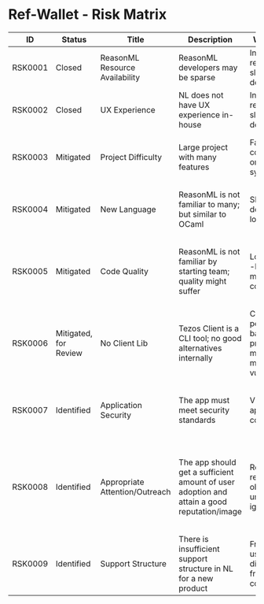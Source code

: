 # Ref-Wallet - Risk Matrix

| ID | Status | Title | Description | Worst Case | Probability | Impact | Treatment | Follow-up | Resolution |
|--|--|--|--|--|--|--|--|--|--|
| RSK0001 | Closed | ReasonML Resource Availability | ReasonML developers may be sparse | Insufficient resources--slow development | Med | High | Mitigation: targetted search for candidates | Review if project bogs down | Not so difficult to find after all |
| RSK0002 | Closed | UX Experience | NL does not have UX experience in-house | Insufficient resources--slow development | -- | High | Mitigation: Hire specialist | Review if performance is lacking | Found appropriate experienced member |
| RSK0003 | Mitigated | Project Difficulty | Large project with many features | Failure to complete all or parts of system | -- | High | Mitigation: formal Proj Mngt; build competent team | Review if project bogs down | |
| RSK0004 | Mitigated | New Language | ReasonML is not familiar to many; but similar to OCaml | Slow development; low morale | -- | High | Mitigation: ReasonML training; hire experienced member(s) | Review if project bogs down | |
| RSK0005 | Mitigated | Code Quality | ReasonML is not familiar by starting team; quality might suffer | Low quality--high maintenance cost | -- | Med | Mitigation: ReasonML training; hire experienced member(s); review codebase | Review when experienced members join | |
| RSK0006 | Mitigated, for Review | No Client Lib | Tezos Client is a CLI tool; no good alternatives internally | CLI calls perform badly and present man-in-the-middle vulnerabilities | High | High | Additional resources drawn to compile Tezos Client to JS | | |
| RSK0007 | Identified | Application Security | The app must meet security standards | Vulnerable app, comprises | -- | Severe | Security audit at various milestones prior to launch; discuss with Security WG | Review candidate releases | |
| RSK0008 | Identified | Appropriate Attention/Outreach | The app should get a sufficient amount of user adoption and attain a good reputation/image | Ref-Wallet remains obscure, unknown, ignored | -- | High | Manager to coordinate with TCF & Comm Dept to establish strategy; incl: website, manuals, announcements | | |
| RSK0009 | Identified | Support Structure | There is insufficient support structure in NL for a new product | Frustrated users, disconnected from community | High | Med | Manager to propose a support structure | | |
